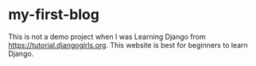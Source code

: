 # my-first-blog
This is not a demo project when I was Learning Django from https://tutorial.djangogirls.org. This website is best for beginners to learn Django.
